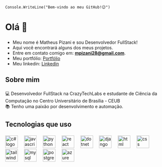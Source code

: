 `Console.WriteLine("Bem-vindo ao meu GitHub!😉")`
<h1 align="left">Olá 👋</h1>

###

- Meu nome é Matheus Pizani e sou Desenvolvedor FullStack!
- Aqui você encontrará alguns dos meus projetos.
- Entre em contato comigo em: **mpizani28@gmail.com**.
- Meu portfólio: [Portfólio](https://matheus-pizani.netlify.app/)
- Meu linkedin: [Linkedin](https://www.linkedin.com/in/pizanimatheus/)

  
###

<h2 align="left">Sobre mim</h2>

###

<p align="left">💻 Desenvolvedor FullStack na CrazyTechLabs e estudante de Ciência da Computação no Centro Universitário de Brasília - CEUB<br>📚 Tenho uma paixão por desenvolvimento e automação.</p>

###

<h2 align="left">Tecnologias que uso</h2>

###

<div align="left">
  <img src="https://skillicons.dev/icons?i=cs" height="40" alt="c# logo"  />
  <img width="12" />
  <img src="https://skillicons.dev/icons?i=js" height="40" alt="javascript logo"  />
  <img width="12" />
  <img src="https://skillicons.dev/icons?i=py" height="40" alt="python logo"  />
  <img width="12" />
  <img src="https://skillicons.dev/icons?i=react" height="40" alt="react logo"  />
  <img width="12" />
  <img src="https://skillicons.dev/icons?i=dotnet" height="40" alt="dotnet logo"  />
  <img width="12" />
  <img src="https://skillicons.dev/icons?i=django" height="40" alt="django logo"  />
  <img width="12" />
  <img src="https://skillicons.dev/icons?i=html" height="40" alt="html logo"  />
  <img width="12" />
  <img src="https://skillicons.dev/icons?i=css" height="40" alt="css logo"  />
  <img width="12" />
  <img src="https://skillicons.dev/icons?i=tailwind" height="40" alt="tailwind logo"  />
  <img width="12" />
  <img src="https://skillicons.dev/icons?i=mysql" height="40" alt="mysql logo"  />
  <img width="12" />
  <img src="https://skillicons.dev/icons?i=postgres" height="40" alt="postgres logo"  />
  <img width="12" />
  <img src="https://skillicons.dev/icons?i=azure" height="40" alt="azure logo"  />
  <img width="12" />
</div>

###
